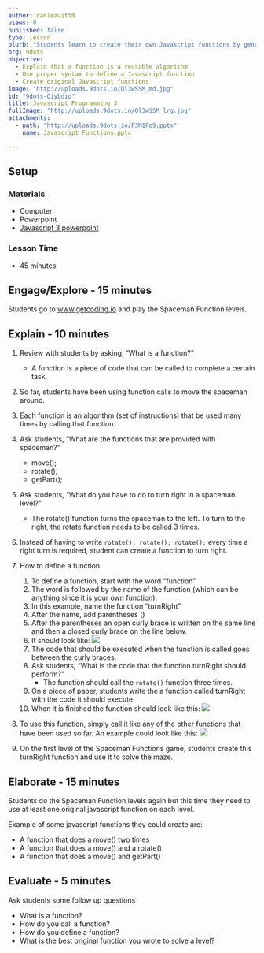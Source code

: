 ```yaml
---
author: danleavitt0
views: 0
published: false
type: lesson
blurb: "Students learn to create their own Javascript functions by generating a function to turn right in the spaceman challenges. Once they learn how to create functions, students continue by creating their own function to help solve the mazes with fewer lines of code."
org: 9dots
objective: 
  - Explain that a function is a reusable algorithm
  - Use proper syntax to define a Javascript function
  - Create original Javascript functions
image: "http://uploads.9dots.io/Ol3wSSM_md.jpg"
id: "9dots-Oiybdio"
title: Javascript Programming 3
fullImage: "http://uploads.9dots.io/Ol3wSSM_lrg.jpg"
attachments: 
  - path: "http://uploads.9dots.io/P3M1Fo9.pptx"
    name: Javascript Functions.pptx

---
```


## Setup

### Materials

- Computer
- Powerpoint
- [Javascript 3 powerpoint](http://uploads.9dots.io/P3M1Fo9.pptx)

### Lesson Time

- 45 minutes

## Engage/Explore - 15 minutes

Students go to www.getcoding.io and play the Spaceman Function levels.

## Explain - 10 minutes

1. Review with students by asking, “What is a function?”
	- A function is a piece of code that can be called to complete a certain task.

2. So far, students have been using function calls to move the spaceman around.

3. Each function is an algorithm (set of instructions) that be used many times by calling that function.

4. Ask students, “What are the functions that are provided with spaceman?”
	- move();
	- rotate();
	- getPart();

5. Ask students, “What do you have to do to turn right in a spaceman level?”
	- The rotate() function turns the spaceman to the left. To turn to the right, the rotate function needs to be called 3 times.

6. Instead of having to write `rotate(); rotate(); rotate();` every time a right turn is required, student can create a function to turn right.

7. How to define a function
	1. To define a function, start with the word “function” 
	2. The word is followed by the name of the function (which can be anything since it is your own function).
	3. In this example, name the function “turnRight”
	4. After the name, add parentheses ()
	5. After the parentheses an open curly brace is written on the same line and then a closed curly brace on the line below.
	6. It should look like:
    ![](http://uploads.9dots.io/P3GBAZi_md.jpg) 
	7. The code that should be executed when the function is called goes between the curly braces.
	8. Ask students, “What is the code that the function turnRight should perform?”
		- The function should call the `rotate()` function three times.
	9. On a piece of paper, students write the a function called turnRight with the code it should execute.
	10. When it is finished the function should look like this:
    ![](http://uploads.9dots.io/P3GKsIh_md.jpg) 

8. To use this function, simply call it like any of the other functions that have been used so far. An example could look like this:
![](http://uploads.9dots.io/P3GL9K7_md.jpg) 

9. On the first level of the Spaceman Functions game, students create this turnRight function and use it to solve the maze.

## Elaborate - 15 minutes

Students do the Spaceman Function levels again but this time they need to use at least one original javascript function on each level.

Example of some javascript functions they could create are:

- A function that does a move() two times
- A function that does a move() and a rotate()
- A function that does a move() and getPart()

## Evaluate - 5 minutes

Ask students some follow up questions

- What is a function?
- How do you call a function?
- How do you define a function?
- What is the best original function you wrote to solve a level?
